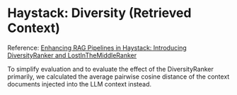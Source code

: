 # Haystack: Diversity (Retrieved Context)
Reference: [Enhancing RAG Pipelines in Haystack: Introducing DiversityRanker and LostInTheMiddleRanker](https://towardsdatascience.com/enhancing-rag-pipelines-in-haystack-45f14e2bc9f5)

To simplify evaluation and to evaluate the effect of the DiversityRanker primarily, we calculated the average pairwise cosine distance of the context documents injected into the LLM context instead.
